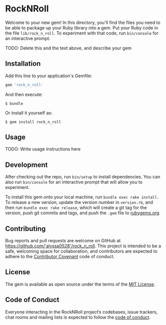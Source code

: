# RockNRoll

Welcome to your new gem! In this directory, you'll find the files you need to be able to package up your Ruby library into a gem. Put your Ruby code in the file `lib/rock_n_roll`. To experiment with that code, run `bin/console` for an interactive prompt.

TODO: Delete this and the text above, and describe your gem

## Installation

Add this line to your application's Gemfile:

```ruby
gem 'rock_n_roll'
```

And then execute:

    $ bundle

Or install it yourself as:

    $ gem install rock_n_roll

## Usage

TODO: Write usage instructions here

## Development

After checking out the repo, run `bin/setup` to install dependencies. You can also run `bin/console` for an interactive prompt that will allow you to experiment.

To install this gem onto your local machine, run `bundle exec rake install`. To release a new version, update the version number in `version.rb`, and then run `bundle exec rake release`, which will create a git tag for the version, push git commits and tags, and push the `.gem` file to [rubygems.org](https://rubygems.org).

## Contributing

Bug reports and pull requests are welcome on GitHub at https://github.com/'alyssa0528'/rock_n_roll. This project is intended to be a safe, welcoming space for collaboration, and contributors are expected to adhere to the [Contributor Covenant](http://contributor-covenant.org) code of conduct.

## License

The gem is available as open source under the terms of the [MIT License](https://opensource.org/licenses/MIT).

## Code of Conduct

Everyone interacting in the RockNRoll project’s codebases, issue trackers, chat rooms and mailing lists is expected to follow the [code of conduct](https://github.com/'alyssa0528'/rock_n_roll/blob/master/CODE_OF_CONDUCT.md).
